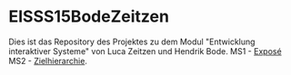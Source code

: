 # EISSS15BodeZeitzen

Dies ist das Repository des Projektes zu dem Modul "Entwicklung interaktiver Systeme" von Luca Zeitzen und Hendrik Bode.
MS1 - [Exposé](https://github.com/Honnigorega/EISSS15BodeZeitzen/blob/master/MS1/Expose_gemeinsames_Lernen.pdf)
MS2 - [Zielhierarchie](https://github.com/Honnigorega/EISSS15BodeZeitzen/blob/master/MS2/Zielhierarchie.odt).
